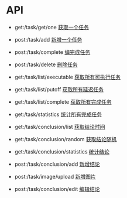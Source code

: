 # API

- get:/task/get/one
[获取一个任务](http://localhost:1932/task/get/one)

- post:/task/add
[新增一个任务](http://localhost:1932/task/add)

- post:/task/complete
[编完成任务](http://localhost:1932/task/complete)

- post:/task/delete
[删除任务](http://localhost:1932/task/delete)

- get:/task/list/executable
[获取所有可执行任务](http://localhost:1932/task/list/executable)

- get:/task/list/putoff
[获取所有延迟任务](http://localhost:1932/task/list/putoff)

- get:/task/list/complete
[获取所有完成任务](http://localhost:1932/task/list/complete)

- get:/task/statistics
[统计所有完成任务](http://localhost:1932/task/statistics)

- get:/task/conclusion/list
[获取结论时间](http://localhost:1932/task/conclusion/list)

- get:/task/conclusion/random
[获取结论随机](http://localhost:1932/task/conclusion/random)

- get:/task/conclusion/statistics
[统计结论](http://localhost:1932/task/conclusion/statistics)

- post:/task/conclusion/add
[新增结论](http://localhost:1932/task/conclusion/add)

- post:/task/image/upload
[新增图片](http://localhost:1932/task/image/upload)

- post:/task/conclusion/edit
[编辑结论](http://localhost:1932/task/conclusion/edit)
